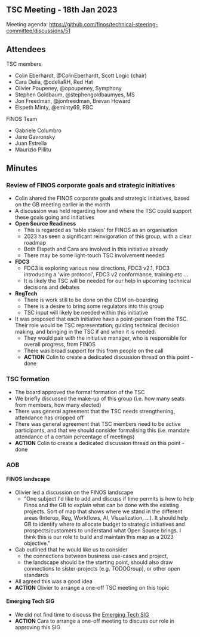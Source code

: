 ## TSC Meeting - 18th Jan 2023

Meeting agenda: https://github.com/finos/technical-steering-committee/discussions/51

## Attendees

TSC members
 - Colin Eberhardt, @ColinEberhardt, Scott Logic (chair)
 - Cara Delia, @cdeliaRH, Red Hat
 - Olivier Poupeney, @opoupeney, Symphony
 - Stephen Goldbaum, @stephengoldbaumyes, MS
 - Jon Freedman, @jonfreedman, Brevan Howard 
 - Elspeth Minty, @eminty69, RBC
 
FINOS Team
 - Gabriele Columbro
 - Jane Gavronsky
 - Juan Estrella
 - Maurizio Pillitu

## Minutes

### Review of FINOS corporate goals and strategic initiatives

 - Colin shared the FINOS corporate goals and strategic initiatives, based on the GB meeting earlier in the month
 - A discussion was held regarding how and where the TSC could support these goals going and initiatives
 - **Open Source Readiness**
   - This is regarded as 'table stakes' for FINOS as an organisation
   - 2023 has seen a significant reinvigoration of this group, with a clear roadmap
   - Both Elspeth and Cara are involved in this initiative already
   - There may be some light-touch TSC involvement needed
 - **FDC3**
   - FDC3 is exploring various new directions, FDC3 v2.1, FDC3 introducing a 'wire protocol', FDC3 v2 conformance, training etc ...
   - It is likely the TSC will be needed for our help in upcoming technical decisions and debates
 - **RegTech**
   - There is work still to be done on the CDM on-boarding
   - There is a desire to bring some regulators into this group
   - TSC input will likely be needed within this initiative
 - It was proposed that each initiative have a point-person from the TSC. Their role would be TSC representation; guiding technical decision making, and bringing in the TSC if and when it is needed. 
   - They would pair with the initiative manager, who is responsible for overall progress, from FINOS
   - There was broad support for this from people on the call
   - **ACTION** Colin to create a dedicated discussion thread on this point - done

### TSC formation

 - The board approved the formal formation of the TSC
 - We briefly discussed the make-up of this group (i.e. how many seats from members, how many elected)
 - There was general agreement that the TSC needs strengthening, attendance has dropped off
 - There was general agreement that TSC members need to be active participants, and that we should consider formalising this (i.e. mandate attendance of a certain percentage of meetings)
 - **ACTION** Colin to create a dedicated discussion thread on this point - done

### AOB

#### FINOS landscape

 - Olivier led a discussion on the FINOS landscape 
   - "One subject I'd like to add and discuss if time permits is how to help Finos and the GB to explain what can be done with the existing projects. Sort of map that shows where we stand in the different areas (Interop, Reg, Workflows, AI, Visualization, ...). It should help GB to identify where to allocate budget to strategic initiatives and prospects/customers to understand what Open Source brings. I think this is our role to build and maintain this map as a 2023 objective."
 - Gab outlined that he would like us to consider
   - the connections between business use-cases and project, 
   - the landscape should be the starting point, should also draw connections to sister-projects (e.g. TODOGroup), or other open standards
 - All agreed this was a good idea
 - **ACTION** Olivier to arrange a one-off TSC meeting on this topic

#### Emerging Tech SIG
  
  - We did not find time to discuss the [Emerging Tech SIG](https://github.com/finos/community/issues/226)
  - **ACTION** Cara to arrange a one-off meeting to discuss our role in approving this SIG


